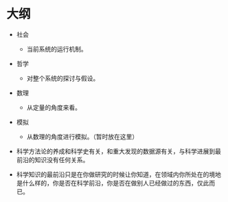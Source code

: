 # 大纲


- 社会
  - 当前系统的运行机制。
- 哲学
  - 对整个系统的探讨与假设。
- 数理
  - 从定量的角度来看。
- 模拟
  - 从数理的角度进行模拟。（暂时放在这里）



- 科学方法论的养成和科学史有关，和重大发现的数据源有关，与科学进展到最前沿的知识没有任何关系。
- 科学知识的最前沿只是在你做研究的时候让你知道，在领域内你所处在的境地是什么样的，你是否在科学前沿，你是否在做别人已经做过的东西，仅此而已。